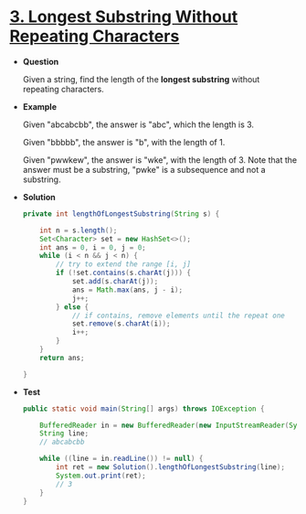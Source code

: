 # [3. Longest Substring Without Repeating Characters](https://leetcode.com/problems/longest-substring-without-repeating-characters)

* **Question**

    Given a string, find the length of the **longest substring** without repeating characters.
    
* **Example**
    
    Given "abcabcbb", the answer is "abc", which the length is 3.
    
    Given "bbbbb", the answer is "b", with the length of 1.
    
    Given "pwwkew", the answer is "wke", with the length of 3. Note that the answer must be a substring, "pwke" is a subsequence and not a substring.
    
* **Solution**

    ```java
    private int lengthOfLongestSubstring(String s) {

        int n = s.length();
        Set<Character> set = new HashSet<>();
        int ans = 0, i = 0, j = 0;
        while (i < n && j < n) {
            // try to extend the range [i, j]
            if (!set.contains(s.charAt(j))) {
                set.add(s.charAt(j));
                ans = Math.max(ans, j - i);
                j++;
            } else {
                // if contains, remove elements until the repeat one
                set.remove(s.charAt(i));
                i++;
            }
        }
        return ans;

    }
    ```

* **Test**

    ```java
    public static void main(String[] args) throws IOException {
    
        BufferedReader in = new BufferedReader(new InputStreamReader(System.in));
        String line;
        // abcabcbb

        while ((line = in.readLine()) != null) {
            int ret = new Solution().lengthOfLongestSubstring(line);
            System.out.print(ret);
            // 3
        }
    }
    ```